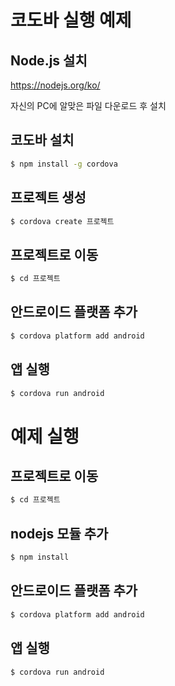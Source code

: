 # 코도바 실행 예제

## Node.js 설치

https://nodejs.org/ko/

자신의 PC에 알맞은 파일 다운로드 후 설치

## 코도바 설치

```bash
$ npm install -g cordova
```

## 프로젝트 생성

```bash
$ cordova create 프로젝트
```

## 프로젝트로 이동

```bash
$ cd 프로젝트
```

## 안드로이드 플랫폼 추가

```bash
$ cordova platform add android
```

## 앱 실행

```bash
$ cordova run android
```

# 예제 실행

## 프로젝트로 이동

```bash
$ cd 프로젝트
```

## nodejs 모듈 추가

```bash
$ npm install
```

## 안드로이드 플랫폼 추가

```bash
$ cordova platform add android
```

## 앱 실행

```bash
$ cordova run android
```
